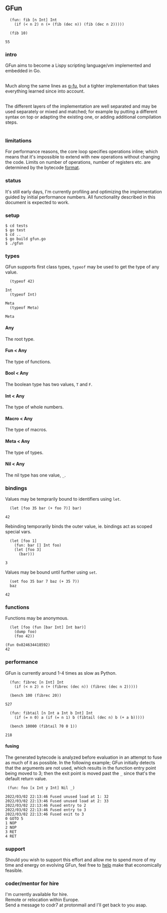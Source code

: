 ## GFun

```
  (fun: fib [n Int] Int
    (if (< n 2) n (+ (fib (dec n)) (fib (dec n 2)))))
  
  (fib 10)

55
```

### intro
GFun aims to become a Lispy scripting language/vm implemented and embedded in Go.<br/><br/>

Much along the same lines as [g-fu](https://github.com/codr7/g-fu), but a tighter implementation that takes everything learned since into account.<br/><br/>

The different layers of the implementation are well separated and may be used separately or mixed and matched; for example by putting a different syntax on top or adapting the existing one, or adding additional compilation steps.<br/><br/>

### limitations
For performance reasons, the core loop specifies operations inline; which means that it's impossible to extend with new operations without changing the code. Limits on number of operations, number of registers etc. are determined by the bytecode [format](https://github.com/codr7/gfun/blob/main/lib/op.go).

### status
It's still early days, I'm currently profiling and optimizing the implementation guided by initial performance numbers. All functionality described in this document is expected to work.

### setup

```
$ cd tests
$ go test
$ cd ..
$ go build gfun.go
$ ./gfun
```

### types
GFun supports first class types, `typeof` may be used to get the type of any value.

```
  (typeof 42)

Int
  (typeof Int)

Meta
  (typeof Meta)

Meta
```

#### Any
The root type.
#### Fun < Any
The type of functions.
#### Bool < Any
The boolean type has two values, `T` and `F`.
#### Int < Any
The type of whole numbers.
#### Macro < Any
The type of macros.
#### Meta < Any
The type of types.
#### Nil < Any
The nil type has one value, `_`.

### bindings
Values may be temprarily bound to identifiers using `let`.

```
  (let [foo 35 bar (+ foo 7)] bar)

42
```

Rebinding temporarily binds the outer value, ie. bindings act as scoped special vars.

```
  (let [foo 1]
    (fun: bar [] Int foo)
    (let [foo 3]
      (bar)))

3
```

Values may be bound until further using `set`.

```
  (set foo 35 bar 7 baz (+ 35 7))
  baz

42
```

### functions
Functions may be anonymous.

```
  (let [foo (fun [bar Int] Int bar)]
    (dump foo)
    (foo 42))
  
(Fun 0x824634418592)
42
```

### performance
GFun is currently around 1-4 times as slow as Python.

```
  (fun: fibrec [n Int] Int
    (if (< n 2) n (+ (fibrec (dec n)) (fibrec (dec n 2)))))

  (bench 100 (fibrec 20))

527
```

```
  (fun: fibtail [n Int a Int b Int] Int
    (if (= n 0) a (if (= n 1) b (fibtail (dec n) b (+ a b)))))

  (bench 10000 (fibtail 70 0 1))

218
```

#### fusing
The generated bytecode is analyzed before evaluation in an attempt to fuse as much of it as possible.
In the following example; GFun initially detects that the arguments are not used, which results in the function entry point being moved to 3; then the exit point is moved past the `_` since that's the default return value.

```
 (fun: foo [x Int y Int] Nil _)

2022/03/02 22:13:46 Fused unused load at 1: 32
2022/03/02 22:13:46 Fused unused load at 2: 33
2022/03/02 22:13:46 Fused entry to 2
2022/03/02 22:13:46 Fused entry to 3
2022/03/02 22:13:46 Fused exit to 3
0 GOTO 5
1 NOP
2 NOP
3 RET
4 RET
```
### support
Should you wish to support this effort and allow me to spend more of my time and energy on evolving GFun, feel free to [help](https://liberapay.com/andreas7/donate) make that economically feasible.

### coder/mentor for hire
I'm currently available for hire.<br/>
Remote or relocation within Europe.<br/>
Send a message to codr7 at protonmail and I'll get back to you asap.
